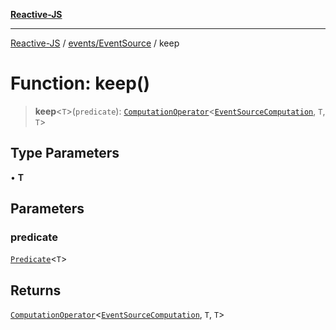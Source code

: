 [**Reactive-JS**](../../../README.md)

***

[Reactive-JS](../../../README.md) / [events/EventSource](../README.md) / keep

# Function: keep()

> **keep**\<`T`\>(`predicate`): [`ComputationOperator`](../../../computations/type-aliases/ComputationOperator.md)\<[`EventSourceComputation`](../interfaces/EventSourceComputation.md), `T`, `T`\>

## Type Parameters

• **T**

## Parameters

### predicate

[`Predicate`](../../../functions/type-aliases/Predicate.md)\<`T`\>

## Returns

[`ComputationOperator`](../../../computations/type-aliases/ComputationOperator.md)\<[`EventSourceComputation`](../interfaces/EventSourceComputation.md), `T`, `T`\>
